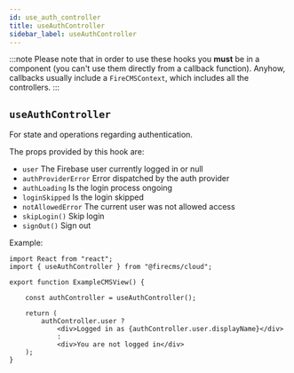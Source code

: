 ```yaml
---
id: use_auth_controller
title: useAuthController
sidebar_label: useAuthController
---
```


:::note
Please note that in order to use these hooks you **must** be in
a component (you can't use them directly from a callback function).
Anyhow, callbacks usually include a `FireCMSContext`, which includes all
the controllers.
:::

## `useAuthController`
For state and operations regarding authentication.

The props provided by this hook are:

* `user` The Firebase user currently logged in or null
* `authProviderError` Error dispatched by the auth provider
* `authLoading` Is the login process ongoing
* `loginSkipped` Is the login skipped
* `notAllowedError` The current user was not allowed access
* `skipLogin()` Skip login
* `signOut()` Sign out

Example:

```tsx
import React from "react";
import { useAuthController } from "@firecms/cloud";

export function ExampleCMSView() {

    const authController = useAuthController();

    return (
        authController.user ?
            <div>Logged in as {authController.user.displayName}</div>
            :
            <div>You are not logged in</div>
    );
}
```

